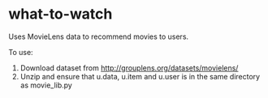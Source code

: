 # what-to-watch
Uses MovieLens data to recommend movies to users.

To use:
1. Download dataset from http://grouplens.org/datasets/movielens/
2. Unzip and ensure that u.data, u.item and u.user is in the same directory as movie_lib.py